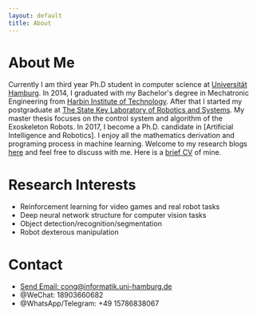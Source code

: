 ```yaml
---
layout: default
title: About
---
```

# About Me
Currently I am third year Ph.D student in computer science at [Universität Hamburg](https://tams.informatik.uni-hamburg.de/people/cong/). In 2014, I graduated with my Bachelor's degree in Mechatronic Engineering from [Harbin Institute of Technology](http://en.hit.edu.cn/). After that I started my postgraduate at [The State Key Laboratory of Robotics and Systems](http://en.hit.edu.cn/post/detail/3602). My master thesis focuses on the control system and algorithm of the Exoskeleton Robots. In 2017, I become a Ph.D. candidate in [Artificial Intelligence and Robotics]. I enjoy all the mathematics derivation and programing process in machine learning. Welcome to my research blogs [here](blog) and feel free to discuss with me. Here is a [brief CV](data/LinCong_CV.pdf) of mine.

# Research Interests
- Reinforcement learning for video games and real robot tasks
- Deep neural network structure for computer vision tasks
- Object detection/recognition/segmentation
- Robot dexterous manipulation

# Contact
<ul class="contacts">
        <li><a href="cong@informatik.uni-hamburg.der">Send Email: cong@informatik.uni-hamburg.de</a></li>
				<li>@WeChat: 18903660682</li>
        <li>@WhatsApp/Telegram: +49 15786838067</li>
</ul>
